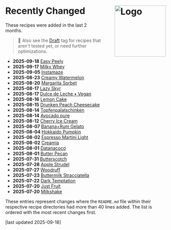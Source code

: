 # Recently Changed<img style="float: right; margin-left: 1.5em;" width=160 alt="Logo" src="/ice-creamery/info/logo-changed.png" />
<!--
1. git log --since="2 months ago" --pretty=format:"%H %ad %s" --date=short --numstat recipes >history.txt
2. add "history.txt" as a source to NotebookLM (via "Upload")
3. paste the prompt:

use the "history.txt" source which has this format: records are lines separated by an empty line;
1st line is Commit SHA, Commit date, and Commit message;
the other lines hold the number of added and deleted lines for each file changed in the commit,
which can be used to infer the changeset size, followed by the path of the file.

list the names of the directory under "recipes" for all changes of "README.md" files
that have at least one record with more than 40 lines added. sort the list by the date in descending order,
and include the date as the first field, in bold text.
leave out the text " (Deluxe)" in the visible directory name.
link the directory name using Markdown format, with the URL prefix
"/ice-creamery/" followed by the first letter of the name as a 2nd path component,
and finally followed by the FULL original directory name. url-encode that link.
put the number of added lines into a HTML comment after the link, in the format "added NNN lines".
-->

These recipes were added in the last 2 months.

> 👀 Also see the [Draft](https://jhermann.github.io/ice-creamery/tags/#tag:draft) tag for recipes that aren't tested yet, or need further optimizations.

*   **2025-09-18** [Easy Peely](/ice-creamery/E/Easy%20Peely%20%28Deluxe%29) <!-- added 80 lines -->
*   **2025-09-17** [Milky Whey](/ice-creamery/M/Milky%20Whey%20%28Deluxe%29) <!-- added 84 lines -->
*   **2025-09-05** [Instamaze](/ice-creamery/I/Instamaze) <!-- added 72 lines -->
*   **2025-08-23** [Creamy Watermelon](/ice-creamery/C/Creamy%20Watermelon%20%28Deluxe%29) <!-- added 75 lines -->
*   **2025-08-20** [Margarita Sorbet](/ice-creamery/M/Margarita%20Sorbet%20%28Deluxe%29) <!-- added 80 lines -->
*   **2025-08-17** [Lazy Skyr](/ice-creamery/L/Lazy%20Skyr%20%28Deluxe%29) <!-- added 78 lines -->
*   **2025-08-17** [Dulce de Leche • Vegan](/ice-creamery/D/Dulce%20de%20Leche%20%E2%80%A2%20Vegan%20%28Deluxe%29) <!-- added 41 lines -->
*   **2025-08-16** [Lemon Cake](/ice-creamery/L/Lemon%20Cake%20%28Deluxe%29) <!-- added 73 lines -->
*   **2025-08-15** [Drunken Peach Cheesecake](/ice-creamery/D/Drunken%20Peach%20Cheesecake%20%28Deluxe%29) <!-- added 81 lines -->
*   **2025-08-14** [Topfenpalatschinken](/ice-creamery/T/Topfenpalatschinken%20%28Deluxe%29) <!-- added 90 lines -->
*   **2025-08-14** [Avocado pure](/ice-creamery/A/Avocado%20pure%20%28Deluxe%29) <!-- added 71 lines -->
*   **2025-08-12** [Cherry Ice Cream](/ice-creamery/C/Cherry%20Ice%20Cream%20%28Deluxe%29) <!-- added 44 lines -->
*   **2025-08-07** [Banana+Rum Gelato](/ice-creamery/B/Banana%2BRum%20Gelato%20%28Deluxe%29) <!-- added 73 lines -->
*   **2025-08-04** [Hokkaido Pumpkin](/ice-creamery/H/Hokkaido%20Pumpkin%20%28Deluxe%29) <!-- added 90 lines -->
*   **2025-08-02** [Espresso Martini Light](/ice-creamery/E/Espresso%20Martini%20Light%20%28Deluxe%29) <!-- added 80 lines -->
*   **2025-08-02** [Creamia](/ice-creamery/C/Creamia%20%28Deluxe%29) <!-- added 76 lines -->
*   **2025-08-01** [Datanacoco](/ice-creamery/D/Datanacoco%20%28Deluxe%29) <!-- added 80 lines -->
*   **2025-08-01** [Butter Pecan](/ice-creamery/B/Butter%20Pecan%20%28Deluxe%29) <!-- added 89 lines -->
*   **2025-07-31** [Butterscotch](/ice-creamery/B/Butterscotch%20%28Deluxe%29) <!-- added 82 lines -->
*   **2025-07-28** [Apple Strudel](/ice-creamery/A/Apple%20Strudel%20%28Deluxe%29) <!-- added 79 lines -->
*   **2025-07-27** [Woodruff](/ice-creamery/W/Woodruff%20%28Deluxe%29) <!-- added 81 lines -->
*   **2025-07-23** [Buttermilk Stracciatella](/ice-creamery/B/Buttermilk%20Stracciatella%20%28Deluxe%29) <!-- added 84 lines -->
*   **2025-07-22** [Dark Temptation](/ice-creamery/D/Dark%20Temptation%20%28Deluxe%29) <!-- added 89 lines -->
*   **2025-07-20** [Just Fruit](/ice-creamery/J/Just%20Fruit%20%28Deluxe%29) <!-- added 92 lines -->
*   **2025-07-20** [Milkshake](/ice-creamery/M/Milkshake) <!-- added 44 lines -->

These entries represent changes where the `README.md` file within their respective recipe directories
had more than 40 lines added. The list is ordered with the most recent changes first.

[last updated 2025-09-18]
